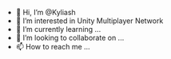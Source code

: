- 👋 Hi, I’m @Kyliash
- 👀 I’m interested in Unity Multiplayer Network
- 🌱 I’m currently learning ...
- 💞️ I’m looking to collaborate on ...
- 📫 How to reach me ...

<!---
Kyliash/Kyliash is a ✨ special ✨ repository because its `README.md` (this file) appears on your GitHub profile.
You can click the Preview link to take a look at your changes.
--->
